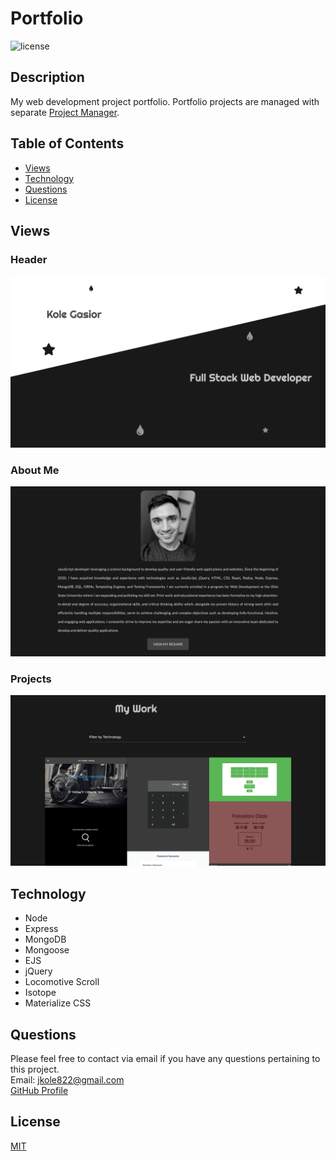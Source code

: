 # Portfolio

![license](https://img.shields.io/static/v1?label=license&message=MIT&color=green&style=for-the-badge)

## Description

My web development project portfolio. Portfolio projects are managed with separate [Project Manager](https://github.com/jkole822/Portfolio-Project-Manager).

## Table of Contents

- [Views](#views)
- [Technology](#technology)
- [Questions](#questions)
- [License](#license)

## Views

### Header

![Header](public/images/header.png)

### About Me

![About Me](public/images/about-me.png)

### Projects

![Projects](public/images/projects.png)

## Technology

- Node
- Express
- MongoDB
- Mongoose
- EJS
- jQuery
- Locomotive Scroll
- Isotope
- Materialize CSS

## Questions

Please feel free to contact via email if you have any questions pertaining to this project.  
Email: jkole822@gmail.com  
[GitHub Profile](https://github.com/jkole822)

## License

[MIT](https://choosealicense.com/licenses/mit)
